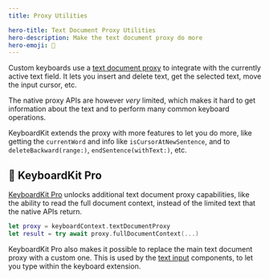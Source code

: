 ```yaml
---
title: Proxy Utilities

hero-title: Text Document Proxy Utilities
hero-description: Make the text document proxy do more
hero-emoji: 📄
---
```


Custom keyboards use a [text document proxy](/about/terminology) to integrate with the currently active text field. It lets you insert and delete text, get the selected text, move the input cursor, etc.

The native proxy APIs are however *very* limited, which makes it hard to get information about the text and to perform many common keyboard operations. 

KeyboardKit extends the proxy with more features to let you do more, like getting the ``currentWord`` and info like ``isCursorAtNewSentence``, and to  ``deleteBackward(range:)``, ``endSentence(withText:)``, etc.


## 👑 KeyboardKit Pro

[KeyboardKit Pro][Pro] unlocks additional text document proxy capabilities, like the ability to read the full document context, instead of the limited text that the native APIs return.


```swift
let proxy = keyboardContext.textDocumentProxy
let result = try await proxy.fullDocumentContext(...)
```

KeyboardKit Pro also makes it possible to replace the main text document proxy with a custom one. This is used by the [text input](/features/text-input) components, to let you type within the keyboard extension.


[Pro]: /pro
